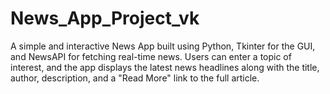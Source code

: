 # News_App_Project_vk
A simple and interactive News App built using Python, Tkinter for the GUI, and NewsAPI for fetching real-time news. Users can enter a topic of interest, and the app displays the latest news headlines along with the title, author, description, and a "Read More" link to the full article.
